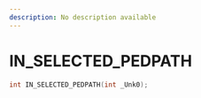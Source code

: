 ```yaml
---
description: No description available 
---
```


# IN_SELECTED_PEDPATH

```cpp
int IN_SELECTED_PEDPATH(int _Unk0);
```